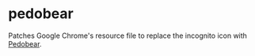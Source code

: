 pedobear
========

Patches Google Chrome's resource file to replace the incognito icon with [Pedobear](http://en.wikipedia.org/wiki/Pedobear).
